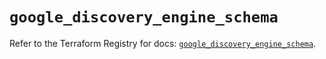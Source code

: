 # `google_discovery_engine_schema`

Refer to the Terraform Registry for docs: [`google_discovery_engine_schema`](https://registry.terraform.io/providers/hashicorp/google/6.33.0/docs/resources/discovery_engine_schema).
